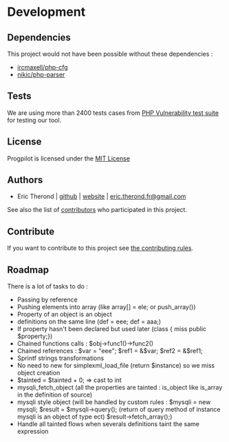 # Development

## Dependencies

This project would not have been possible without these dependencies :

- [ircmaxell/php-cfg](https://github.com/ircmaxell/php-cfg/)
- [nikic/php-parser](https://github.com/nikic/php-parser/)

## Tests

We are using more than 2400 tests cases from [PHP Vulnerability test suite](https://github.com/stivalet/PHP-Vulnerability-test-suite) for testing our tool.

## License

Progpilot is licensed under the [MIT License](../LICENSE)

## Authors

- Eric Therond | [github](https://github.com/eric-therond/) | [website](https://www.designsecurity.org) | [eric.therond.fr@gmail.com](mailto:eric.therond.fr@gmail.com)

See also the list of [contributors](https://github.com/designsecurity/progpilot/contributors) who participated in this project.

## Contribute

If you want to contribute to this project see [the contributing rules](./CONTRIBUTING;md).

## Roadmap

There is a lot of tasks to do :
- Passing by reference
- Pushing elements into array (like array[] = ele; or push_array())
- Property of an object is an object
- definitions on the same line (def = eee; def = aaa;)
- If property hasn't been declared but used later (class { miss public $property;})
- Chained functions calls : $obj->func1()->func2()
- Chained references  : $var = "eee"; $ref1 = &$var; $ref2 = &$ref1;
- Sprintf strings transformations
- No need to new for simplexml_load_file (return $instance) so we miss object creation
- $tainted = $tainted + 0; => cast to int
- mysqli_fetch_object (all the properties are tainted : is_object like is_array in the definition of source)
- mysqli style object (will be handled by custom rules : $mysqli = new mysqli; $result = $mysqli->query(); (return of query method of instance mysqli is an object of type ect) $result->fetch_array();)
- Handle all tainted flows when severals definitions taint the same expression
